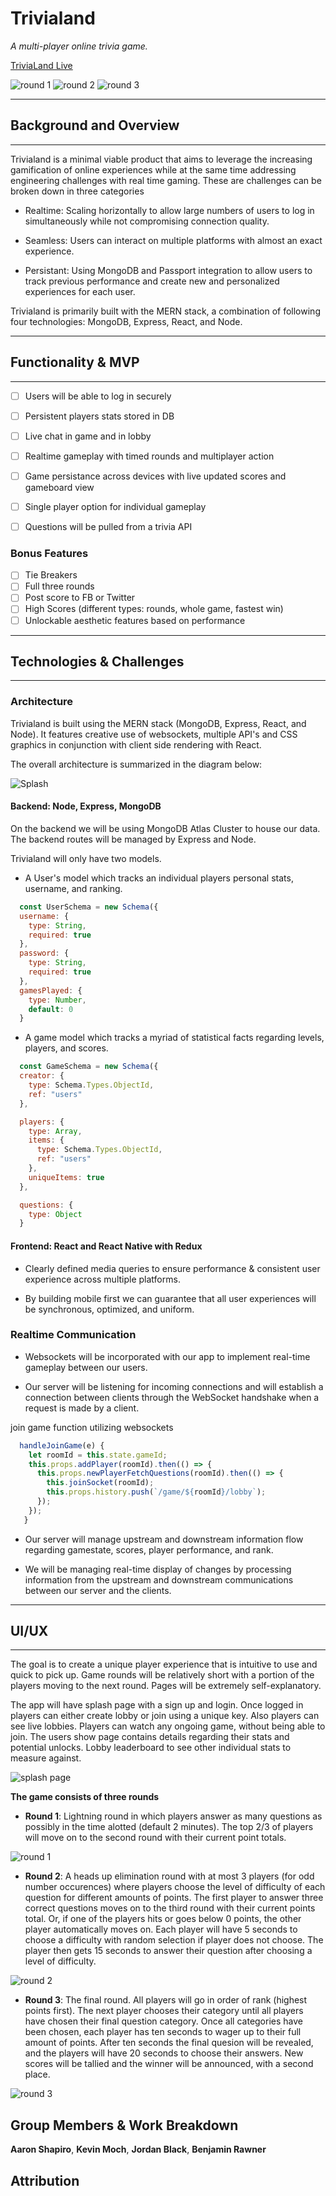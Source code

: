 # Trivialand

_A multi-player online trivia game._

[TriviaLand Live](https://trivialand-app.herokuapp.com/ "Trivialand")

![round 1](https://github.com/jbotoro/markdown_images/blob/master/round%201%20super%20fixed.gif)
![round 2](https://github.com/jbotoro/markdown_images/blob/master/round%202%20gif.gif)
![round 3](https://github.com/jbotoro/markdown_images/blob/master/round%203%20gif.gif)


***
## Background and Overview
***


Trivialand is a minimal viable product that aims to leverage the increasing gamification of online experiences while at the same time addressing engineering challenges with real time gaming. These are challenges can be broken down in three categories


- Realtime: Scaling horizontally to allow large numbers of users to log in simultaneously while not compromising connection quality.

- Seamless: Users can interact on multiple platforms with almost an exact experience.

- Persistant: Using MongoDB and Passport integration to allow users to track previous performance and create new and personalized experiences for each user.



Trivialand is primarily built with the MERN stack, a combination of following four technologies: MongoDB, Express, React, and Node.


***
## Functionality & MVP
***

- [ ] Users will be able to log in securely 
- [ ] Persistent players stats stored in DB
- [ ] Live chat in game and in lobby
- [ ] Realtime gameplay with timed rounds and multiplayer action
- [ ] Game persistance across devices with live updated scores and gameboard view
- [ ] Single player option for individual gameplay
- [ ] Questions will be pulled from a trivia API


### Bonus Features

- [ ] Tie Breakers
- [ ] Full three rounds
- [ ] Post score to FB or Twitter
- [ ] High Scores (different types: rounds, whole game, fastest win)
- [ ] Unlockable aesthetic features based on performance

***
## Technologies & Challenges
***

### Architecture

Trivialand is built using the MERN stack (MongoDB, Express, React, and Node). It features creative use of websockets, multiple API's and CSS graphics in conjunction with client side rendering with React.

The overall architecture is summarized in the diagram below:

![Splash](./docs/mern.png)

#### Backend: Node, Express, MongoDB

On the backend we will be using MongoDB Atlas Cluster to house our data. The backend routes will be managed by Express and Node.

Trivialand will only have two models.
- A User's model which tracks an individual players personal stats, username, and ranking.
```javascript
  const UserSchema = new Schema({
  username: {
    type: String,
    required: true
  },
  password: {
    type: String,
    required: true
  },
  gamesPlayed: {
    type: Number,
    default: 0
  }
```
- A game model which tracks a myriad of statistical facts regarding levels, players, and scores.

```javascript
  const GameSchema = new Schema({
  creator: {
    type: Schema.Types.ObjectId,
    ref: "users"
  },

  players: {
    type: Array,
    items: {
      type: Schema.Types.ObjectId,
      ref: "users"
    },
    uniqueItems: true
  },

  questions: {
    type: Object
  }
```

#### Frontend: React and React Native with Redux

- Clearly defined media queries to ensure performance  & consistent user experience across multiple platforms.

- By building mobile first we can guarantee that all user experiences will be synchronous, optimized, and uniform.

### Realtime Communication
- Websockets will be incorporated with our app to implement real-time gameplay between our users. 

- Our server will be listening for incoming connections and will establish a connection between clients through the WebSocket handshake when a request is made by a client.

join game function utilizing websockets
```javascript
  handleJoinGame(e) {
    let roomId = this.state.gameId;
    this.props.addPlayer(roomId).then(() => {
      this.props.newPlayerFetchQuestions(roomId).then(() => {
        this.joinSocket(roomId);
        this.props.history.push(`/game/${roomId}/lobby`);
      });
    });
   }

```

- Our server will manage upstream and downstream information flow regarding gamestate, scores, player performance, and rank.

- We will be managing real-time display of changes by processing information from the upstream and downstream communications between our server and the clients.

***
## UI/UX
***

The goal is to create a unique player experience that is intuitive to use and quick to pick up. Game rounds will be relatively short with a portion of the players moving to the next round. Pages will be extremely self-explanatory.

The app will have splash page with a sign up and login. Once logged in players can either create lobby or join using a unique key. Also players can see live lobbies. Players can watch any ongoing game, without being able to join. The users show page contains details regarding their stats and potential unlocks. Lobby leaderboard to see other individual stats to measure against.

![splash page](https://github.com/jbotoro/markdown_images/blob/master/splash%20markdown%20.png)



**The game consists of three rounds**
- **Round 1**: Lightning round in which players answer as many questions as possibly in the time alotted (default 2 minutes). The top 2/3 of players will move on to the second round with their current point totals.

![round 1](https://github.com/jbotoro/markdown_images/blob/master/round-1-markdown.png)

- **Round 2**: A heads up elimination round with at most 3 players (for odd number occurences) where players choose the level of difficulty of each question for different amounts of points. The first player to answer three correct questions moves on to the third round with their current points total. Or, if one of the players hits or goes below 0 points, the other player automatically moves on. Each player will have 5 seconds to choose a difficulty with random selection if player does not choose. The player then gets 15 seconds to answer their question after choosing a level of difficulty.

![round 2](https://github.com/jbotoro/markdown_images/blob/master/round%202%20markdown.png)

- **Round 3**: The final round. All players will go in order of rank (highest points first). The next player chooses their category until all players have chosen their final question category. Once all categories have been chosen, each player has ten seconds to wager up to their full amount of points. After ten seconds the final quesion will be revealed, and the players will have 20 seconds to choose their answers. New scores will be tallied and the winner will be announced, with a second place. 

![round 3](https://github.com/jbotoro/markdown_images/blob/master/markdown%20round%203%20.png)




## Group Members & Work Breakdown

**Aaron Shapiro**,
**Kevin Moch**,
**Jordan Black**,
**Benjamin Rawner**

## Attribution

